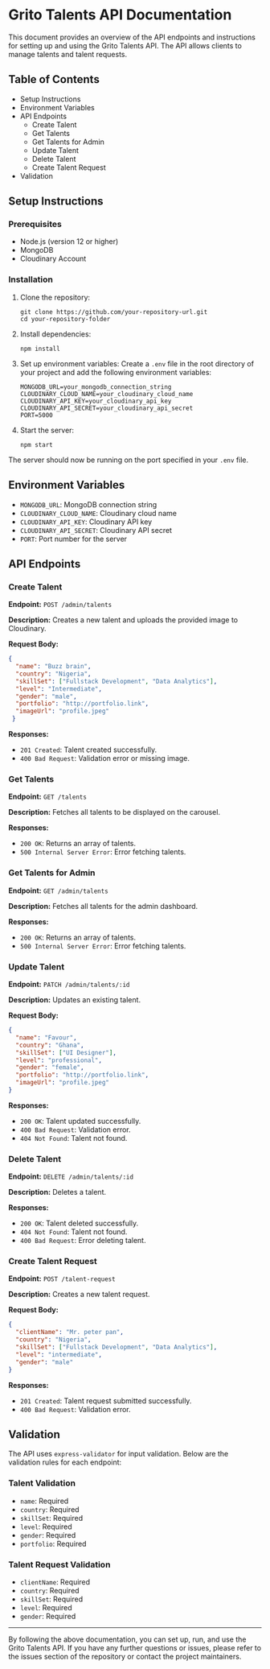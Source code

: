 # Grito Talents API Documentation
This document provides an overview of the API endpoints and instructions for setting up and using the Grito Talents API. The API allows clients to manage talents and talent requests.

## Table of Contents
- Setup Instructions
- Environment Variables
- API Endpoints
  - Create Talent
  - Get Talents
  - Get Talents for Admin
  - Update Talent
  - Delete Talent
  - Create Talent Request
- Validation
  
## Setup Instructions
### Prerequisites
- Node.js (version 12 or higher)
- MongoDB
- Cloudinary Account

### Installation
1. Clone the repository:
   ```
   git clone https://github.com/your-repository-url.git
   cd your-repository-folder
   ```

2. Install dependencies:
   ```
   npm install
   ```

3. Set up environment variables:
   Create a `.env` file in the root directory of your project and add the following environment variables:
   ```
   MONGODB_URL=your_mongodb_connection_string
   CLOUDINARY_CLOUD_NAME=your_cloudinary_cloud_name
   CLOUDINARY_API_KEY=your_cloudinary_api_key
   CLOUDINARY_API_SECRET=your_cloudinary_api_secret
   PORT=5000
   ```

4. Start the server:
   ```
   npm start
   ```

The server should now be running on the port specified in your `.env` file.

## Environment Variables

- `MONGODB_URL`: MongoDB connection string
- `CLOUDINARY_CLOUD_NAME`: Cloudinary cloud name
- `CLOUDINARY_API_KEY`: Cloudinary API key
- `CLOUDINARY_API_SECRET`: Cloudinary API secret
- `PORT`: Port number for the server

## API Endpoints

### Create Talent

**Endpoint:** `POST /admin/talents`

**Description:** Creates a new talent and uploads the provided image to Cloudinary.

**Request Body:**
```json
{
  "name": "Buzz brain",
  "country": "Nigeria",
  "skillSet": ["Fullstack Development", "Data Analytics"],
  "level": "Intermediate",
  "gender": "male",
  "portfolio": "http://portfolio.link",
  "imageUrl": "profile.jpeg"
 }
```

**Responses:**
- `201 Created`: Talent created successfully.
- `400 Bad Request`: Validation error or missing image.

### Get Talents

**Endpoint:** `GET /talents`

**Description:** Fetches all talents to be displayed on the carousel.

**Responses:**
- `200 OK`: Returns an array of talents.
- `500 Internal Server Error`: Error fetching talents.

### Get Talents for Admin

**Endpoint:** `GET /admin/talents`

**Description:** Fetches all talents for the admin dashboard.

**Responses:**
- `200 OK`: Returns an array of talents.
- `500 Internal Server Error`: Error fetching talents.

### Update Talent

**Endpoint:** `PATCH /admin/talents/:id`

**Description:** Updates an existing talent.

**Request Body:**
```json
{
  "name": "Favour",
  "country": "Ghana",
  "skillSet": ["UI Designer"],
  "level": "professional",
  "gender": "female",
  "portfolio": "http://portfolio.link",
  "imageUrl": "profile.jpeg"
}
```

**Responses:**
- `200 OK`: Talent updated successfully.
- `400 Bad Request`: Validation error.
- `404 Not Found`: Talent not found.

### Delete Talent

**Endpoint:** `DELETE /admin/talents/:id`

**Description:** Deletes a talent.

**Responses:**
- `200 OK`: Talent deleted successfully.
- `404 Not Found`: Talent not found.
- `400 Bad Request`: Error deleting talent.

### Create Talent Request

**Endpoint:** `POST /talent-request`

**Description:** Creates a new talent request.

**Request Body:**
```json
{
  "clientName": "Mr. peter pan",
  "country": "Nigeria",
  "skillSet": ["Fullstack Development", "Data Analytics"],
  "level": "intermediate",
  "gender": "male"
}
```

**Responses:**
- `201 Created`: Talent request submitted successfully.
- `400 Bad Request`: Validation error.

## Validation

The API uses `express-validator` for input validation. Below are the validation rules for each endpoint:

### Talent Validation
- `name`: Required
- `country`: Required
- `skillSet`: Required
- `level`: Required
- `gender`: Required
- `portfolio`: Required

### Talent Request Validation
- `clientName`: Required
- `country`: Required
- `skillSet`: Required
- `level`: Required
- `gender`: Required

---

By following the above documentation, you can set up, run, and use the Grito Talents API. If you have any further questions or issues, please refer to the issues section of the repository or contact the project maintainers.

